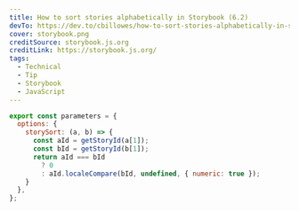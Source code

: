 ```yaml
---
title: How to sort stories alphabetically in Storybook (6.2)
devTo: https://dev.to/cbillowes/how-to-sort-stories-alphabetically-in-storybook-62-3e61
cover: storybook.png
creditSource: storybook.js.org
creditLink: https://storybook.js.org/
tags:
  - Technical
  - Tip
  - Storybook
  - JavaScript
---
```


```javascript:title=.storybook/preview.js
export const parameters = {
  options: {
    storySort: (a, b) => {
      const aId = getStoryId(a[1]);
      const bId = getStoryId(b[1]);
      return aId === bId
        ? 0
        : aId.localeCompare(bId, undefined, { numeric: true });
    }
  },
};
```
